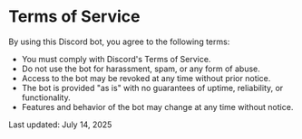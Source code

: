 # Terms of Service

By using this Discord bot, you agree to the following terms:

- You must comply with Discord's Terms of Service.
- Do not use the bot for harassment, spam, or any form of abuse.
- Access to the bot may be revoked at any time without prior notice.
- The bot is provided "as is" with no guarantees of uptime, reliability, or functionality.
- Features and behavior of the bot may change at any time without notice.

Last updated: July 14, 2025
